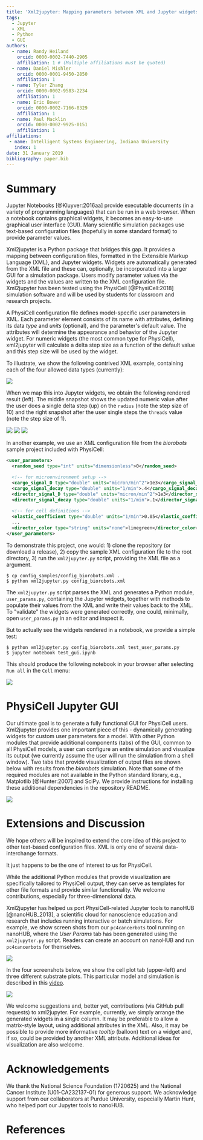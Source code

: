 ```yaml
---
title: 'Xml2jupyter: Mapping parameters between XML and Jupyter widgets'
tags:
  - Jupyter
  - XML
  - Python
  - GUI
authors:
  - name: Randy Heiland
    orcid: 0000-0002-7440-2905
    affiliation: 1 # (Multiple affiliations must be quoted)
  - name: Daniel Mishler
    orcid: 0000-0001-9450-2850
    affiliation: 1 
  - name: Tyler Zhang
    orcid: 0000-0002-9583-2234
    affiliation: 1 
  - name: Eric Bower
    orcid: 0000-0002-7166-8329
    affiliation: 1 
  - name: Paul Macklin
    orcid: 0000-0002-9925-0151
    affiliation: 1
affiliations:
 - name: Intelligent Systems Engineering, Indiana University
   index: 1
date: 31 January 2019
bibliography: paper.bib
---
```


# Summary

Jupyter Notebooks [@Kluyver:2016aa] provide executable documents (in a variety of programming languages) that can be run in a web browser. 
When a notebook contains
graphical widgets, it becomes an easy-to-use graphical user interface (GUI).
Many scientific simulation packages use
text-based configuration files (hopefully in some standard format) to provide parameter values.
<!-- For many users, especially novice users, editing such a configuration file can be burdensome. -->
Xml2jupyter is a Python package that bridges this gap. It provides a mapping between configuration files, formatted in 
the Extensible Markup Language (XML), and Jupyter widgets. Widgets are automatically generated from the XML
file and these can, optionally, be incorporated into a larger GUI for a simulation package. 
Users modify parameter values via the widgets 
and the values are written to the XML configuration file. 
Xml2jupyter has been tested using the PhysiCell [@PhysiCell:2018] simulation software
and will be used by students for classroom and research projects.

A PhysiCell configuration file defines model-specific user parameters in XML. Each parameter element
consists of its name with attributes, defining its data *type* and *units* (optional), 
and the parameter's default value. The attributes will determine the appearance and 
behavior of the Jupyter widget. For numeric widgets (the most common type for PhysiCell), 
xml2jupyter will calculate a delta step size as a function of the default value and this 
step size will be used by the widget.

<!-- 
```xml
<user_parameters>
  <answer type="int" units="Triganic Pu">42</answer> 
  <author type="string">DNA</author>
  <enjoyed type="boolean">True</enjoyed>
</user_parameters>
```
-->
To illustrate, we show the following contrived XML example, containing each of the four 
allowed data types (currently): 

![](images/silly_xml-60.png)

When we map this into Jupyter widgets, we obtain the following rendered result (left). The
middle snapshot shows the updated numeric value after the user does a single delta step (up) on the `radius` (note the step size of 10)
and the right snapshot after the user single steps the `threads` value (note the step size of 1).

![](images/silly1-50.png)
![](images/silly2-50.png)
![](images/silly3-50.png)

In another example, we use an XML configuration file from the
*biorobots* sample project included with PhysiCell:

```xml
<user_parameters>
  <random_seed type="int" units="dimensionless">0</random_seed> 

  <!-- for microenvironment setup --> 
  <cargo_signal_D type="double" units="micron/min^2">1e3</cargo_signal_D>
  <cargo_signal_decay type="double" units="1/min">.4</cargo_signal_decay>
  <director_signal_D type="double" units="micron/min^2">1e3</director_signal_D>
  <director_signal_decay type="double" units="1/min">.1</director_signal_decay>
  
  <!-- for cell definitions -->
  <elastic_coefficient type="double" units="1/min">0.05</elastic_coefficient>
  ... 
  <director_color type="string" units="none">limegreen</director_color>
</user_parameters>
```

To demonstrate this project, one would: 1) clone the repository (or download a release), 
2) copy the sample XML configuration file to the root directory, 3) run the 
`xml2jupyter.py` script, providing the XML file as a argument.
```
$ cp config_samples/config_biorobots.xml .
$ python xml2jupyter.py config_biorobots.xml 
```
The `xml2jupyter.py` script parses the XML and generates a Python 
module, `user_params.py`, containing the Jupyter widgets, together with methods to populate 
their values from the XML and write their values back to the XML. 
To "validate" the widgets were generated correctly, one could, minimally, open `user_params.py` 
in an editor and inspect it.
<!-- One could then inspect it in an editor to "verify" it is correct.  -->

But to actually see the widgets rendered in a notebook, we provide a simple test:
```
$ python xml2jupyter.py config_biorobots.xml test_user_params.py
$ jupyter notebook test_gui.ipynb
```
This should produce the following notebook in your browser after selecting `Run all` in the `Cell` menu:

![](images/test_screen.png)


# PhysiCell Jupyter GUI

Our ultimate goal is to generate a fully functional GUI for PhysiCell users. Xml2jupyter provides one
important piece of this - dynamically generating widgets for custom user parameters for a model.
With other Python modules that provide additional components (tabs) of the GUI, common to all PhysiCell
models, a user can configure an entire simulation and visualize its output (we currently
assume the user will run the simulation from a shell window). Two tabs that provide
visualization of output files are shown below with results from the *biorobots* simulation.
Note that some of the required modules are not available in the Python
standard library, e.g., Matplotlib [@Hunter:2007] and SciPy.
We provide instructions for 
installing these additional dependencies in the repository README.

<!--
![](images/biorobots_cells.png)
![](images/biorobots_substrates.png)
![](images/biorobots_2x1_crop.png)
-->
![](images/biorobots_2x1b.png)

<!-- 
-![](images/heterogeneity_params.png)
The images above show hetero...  -->

# Extensions and Discussion

We hope others will be inspired to extend the core idea of this project to other text-based 
configuration files. XML is only one of several data-interchange formats. 
<!-- https://insights.dice.com/2018/01/05/5-xml-alternatives-to-consider-in-2018/ -->
It just happens to be the one of interest to us for PhysiCell.

While the additional Python modules that provide visualization are specifically tailored to PhysiCell
output, they can serve as templates for other file formats and provide similar functionality.
We welcome contributions, especially for three-dimensional data.

Xml2jupyter has helped us port PhysiCell-related Jupyter tools to nanoHUB [@nanoHUB_2013], 
a scientific cloud for nanoscience education and research that includes running 
interactive or batch simulations. For example, we show screen shots from our `pc4cancerbots`
tool running on nanoHUB, where the *User Params* tab has been generated using the 
`xml2jupyter.py` script. Readers can create an account on nanoHUB and run `pc4cancerbots` for themselves.

![](images/nanohub_params.png)

<!--
![](images/nanohub_cells.png)

![](images/nanohub_o2.png)

![](images/nanohub_chemo.png)

![](images/nanohub_therap.png)
-->

In the four screenshots below, we show the cell plot tab (upper-left) and three different substrate plots.
This particular model and simulation is described in this [video](https://www.youtube.com/watch?v=wuDZ40jW__M).

![](images/nano_2x2.png)

We welcome suggestions and, better yet, contributions (via GitHub pull requests) to xml2jupyter.
For example, currently, we simply arrange the generated widgets in a single column.
It may be preferable to allow a matrix-style layout, using additional attributes in the XML.
Also, it may be possible to provide more informative *tooltip* (balloon) text on a widget and, if so,
could be provided by another XML attribute.
Additional ideas for visualization are also welcome.

# Acknowledgements

We thank the National Science Foundation (1720625) and the
National Cancer Institute (U01-CA232137-01) for generous support.
We acknowledge support from our collaborators at Purdue University, especially Martin Hunt, who 
helped port our Jupyter tools to nanoHUB.

# References

